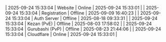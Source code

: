 | 2025-09-24 15:33:04 | Website | Online | 2025-09-24 15:33:01 |
| 2025-09-24 15:33:04 | Registration | Offline | 2025-09-09 16:40:23 |
| 2025-09-24 15:33:04 | Auth Server | Offline | 2025-08-18 09:33:31 |
| 2025-09-24 15:33:04 | Kezan (PvE) | Offline | 2025-08-03 17:58:02 |
| 2025-09-24 15:33:04 | Gurubashi (PvP) | Offline | 2025-08-23 21:44:06 |
| 2025-09-24 15:33:04 | Cloudflare | Online | 2025-09-24 15:33:01 |
